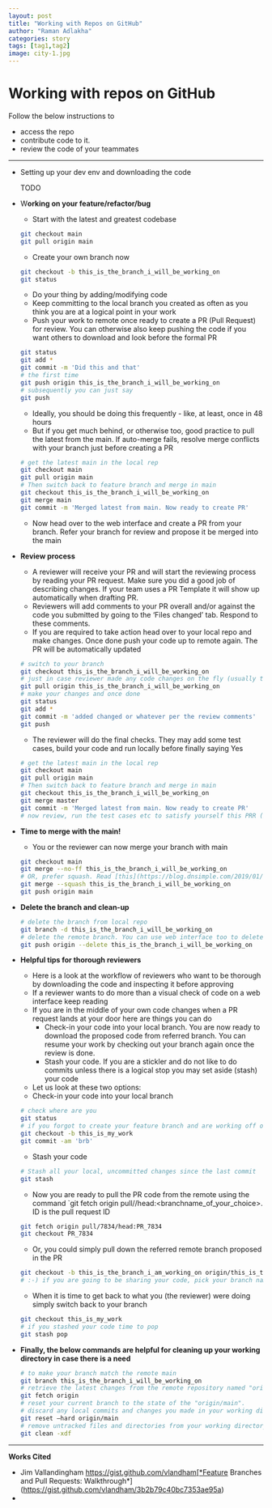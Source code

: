 ```yaml
---
layout: post
title: "Working with Repos on GitHub"
author: "Raman Adlakha"
categories: story
tags: [tag1,tag2]
image: city-1.jpg
---
```


# Working with repos on GitHub

Follow the below instructions to 

- access the repo
- contribute code to it.
- review the code of your teammates

---

- Setting up your dev env and downloading the code
    
    TODO
    
- W**orking on your feature/refactor/bug**
    - Start with the latest and greatest codebase
    
    ```bash
    git checkout main
    git pull origin main
    ```
    
    - Create your own branch now
    
    ```bash
    git checkout -b this_is_the_branch_i_will_be_working_on
    git status
    ```
    
    - Do your thing by adding/modifying code
    - Keep committing to the local branch you created as often as you think you are at a logical point in your work
    - Push your work to remote once ready to create a PR (Pull Request) for review. You can otherwise also keep pushing the code if you want others to download and look before the formal PR
    
    ```bash
    git status
    git add *
    git commit -m 'Did this and that'
    # the first time
    git push origin this_is_the_branch_i_will_be_working_on
    # subsequently you can just say
    git push
    ```
    
    - Ideally, you should be doing this frequently - like, at least, once in 48 hours
    - But if you get much behind, or otherwise too, good practice to pull the latest from the main. If auto-merge fails, resolve merge conflicts with your branch just before creating a PR
    
    ```bash
    # get the latest main in the local rep
    git checkout main
    git pull origin main
    # Then switch back to feature branch and merge in main
    git checkout this_is_the_branch_i_will_be_working_on
    git merge main
    git commit -m 'Merged latest from main. Now ready to create PR'
    ```
    
    - Now head over to the web interface and create a PR from your branch. Refer your branch for review and propose it be merged into the main
- **Review process**
    - A reviewer will receive your PR and will start the reviewing process by reading your PR request. Make sure you did a good job of describing changes. If your team uses a PR Template it will show up automatically when drafting PR.
    - Reviewers will add comments to your PR overall and/or against the code you submitted by going to the ‘Files changed’ tab. Respond to these comments.
    - If you are required to take action head over to your local repo and make changes. Once done push your code up to remote again. The PR will be automatically updated
    
    ```bash
    # switch to your branch
    git checkout this_is_the_branch_i_will_be_working_on
    # just in case reviewer made any code changes on the fly (usually they don't)
    git pull origin this_is_the_branch_i_will_be_working_on
    # make your changes and once done
    git status
    git add *
    git commit -m 'added changed or whatever per the review comments'
    git push
    ```
    
    - The reviewer will do the final checks. They may add some test cases, build your code and run locally before finally saying Yes
    
    ```bash
    # get the latest main in the local rep
    git checkout main
    git pull origin main
    # Then switch back to feature branch and merge in main
    git checkout this_is_the_branch_i_will_be_working_on
    git merge master
    git commit -m 'Merged latest from main. Now ready to create PR'
    # now review, run the test cases etc to satisfy yourself this PRR (Pull Request Review uggh!) is ready to be approved
    ```
    
- **Time to merge with the main!**
    - You or the reviewer can now merge your branch with main
    
    ```bash
    git checkout main
    git merge --no-ff this_is_the_branch_i_will_be_working_on
    # OR, prefer squash. Read [this](https://blog.dnsimple.com/2019/01/two-years-of-squash-merge/) to understand why
    git merge --squash this_is_the_branch_i_will_be_working_on
    git push origin main
    ```
    
- **Delete the branch and clean-up**
    
    ```bash
    # delete the branch from local repo
    git branch -d this_is_the_branch_i_will_be_working_on
    # delete the remote branch. You can use web interface too to delete remote branch
    git push origin --delete this_is_the_branch_i_will_be_working_on
    ```
    
- **Helpful tips for thorough reviewers**
    - Here is a look at the workflow of reviewers who want to be thorough by downloading the code and inspecting it before approving
    - If a reviewer wants to do more than a visual check of code on a web interface keep reading
    - If you are in the middle of your own code changes when a PR request lands at your door here are things you can do
        - Check-in your code into your local branch. You are now ready to download the proposed code from referred branch. You can resume your work by checking out your branch again once the review is done.
        - Stash your code. If you are a stickler and do not like to do commits unless there is a logical stop you may set aside (stash) your code
    - Let us look at these two options:
    - Check-in your code into your local branch
    
    ```bash
    # check where are you
    git status
    # if you forgot to create your feature branch and are working off of main now is the time
    git checkout -b this_is_my_work
    git commit -am 'brb'
    ```
    
    - Stash your code
    
    ```bash
    # Stash all your local, uncommitted changes since the last commit 
    git stash
    ```
    
    - Now you are ready to pull the PR code from the remote using the command `git fetch origin pull/<ID>/head:<branchname_of_your_choice>. ID is the pull request ID
    
    ```bash
    git fetch origin pull/7834/head:PR_7834
    git checkout PR_7834
    ```
    
    - Or, you could simply pull down the referred remote branch proposed in the PR
    
    ```bash
    git checkout -b this_is_the_branch_i_am_working_on origin/this_is_the_branch_i_am_working_on
    # :-) if you are going to be sharing your code, pick your branch names so they make sense universally and not just in your context
    ```
    
    - When it is time to get back to what you (the reviewer) were doing simply switch back to your branch
    
    ```bash
    git checkout this_is_my_work
    # if you stashed your code time to pop
    git stash pop
    ```
    
- **Finally, the below commands are helpful for cleaning up your working directory in case there is a need**
    
    ```bash
    # to make your branch match the remote main
    git branch this_is_the_branch_i_will_be_working_on
    # retrieve the latest changes from the remote repository named "origin" without modifying your local branches
    git fetch origin
    # reset your current branch to the state of the "origin/main". 
    # discard any local commits and changes you made in your working directory and makes your branch's history and code match the "origin/main" branch
    git reset —hard origin/main
    # remove untracked files and directories from your working directory
    git clean -xdf
    ```
    

---

**Works Cited**

- Jim Vallandingham https://gist.github.com/vlandham[*Feature Branches and Pull Requests: Walkthrough*](https://gist.github.com/vlandham/3b2b79c40bc7353ae95a)
-